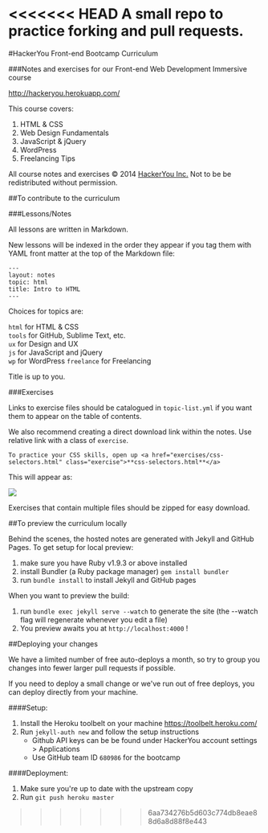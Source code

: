 <<<<<<< HEAD
A small repo to practice forking and pull requests.
=======
#HackerYou Front-end Bootcamp Curriculum

###Notes and exercises for our Front-end Web Development Immersive course

http://hackeryou.herokuapp.com/

This course covers:

1. HTML & CSS
2. Web Design Fundamentals
3. JavaScript & jQuery
4. WordPress
5. Freelancing Tips

All course notes and exercises &copy; 2014 [HackerYou Inc.](http://hackeryou.com) Not to be be redistributed without permission.


##To contribute to the curriculum

###Lessons/Notes

All lessons are written in Markdown.

New lessons will be indexed in the order they appear if you tag them with YAML front matter at the top of the Markdown file:

```
---
layout: notes
topic: html
title: Intro to HTML
---
```

Choices for topics are:

`html` for HTML & CSS  
`tools` for GitHub, Sublime Text, etc.   
`ux` for Design and UX  
`js` for JavaScript and jQuery  
`wp` for WordPress
`freelance` for Freelancing

Title is up to you.

###Exercises

Links to exercise files should be catalogued in `topic-list.yml` if you want them to appear on the table of contents.  

We also recommend creating a direct download link within the notes. Use relative link with a class of `exercise`.

```
To practice your CSS skills, open up <a href="exercises/css-selectors.html" class="exercise">**css-selectors.html**</a>
```
This will appear as: 

![](http://cl.ly/image/2u2A2F1C2O2Y/Screen%20Shot%202014-04-30%20at%2010.23.17%20AM.png)

Exercises that contain multiple files should be zipped for easy download.

##To preview the curriculum locally

Behind the scenes, the hosted notes are generated with Jekyll and GitHub Pages. To get setup for local preview:

1. make sure you have Ruby v1.9.3 or above installed
2. install Bundler (a Ruby package manager) `gem install bundler`
3. run `bundle install` to install Jekyll and GitHub pages

When you want to preview the build:

1. run `bundle exec jekyll serve --watch` to generate the site (the --watch flag will regenerate whenever you edit a file)
2. You preview awaits you at `http://localhost:4000` !

##Deploying your changes

We have a limited number of free auto-deploys a month, so try to group you changes into fewer larger pull requests if possible.

If you need to deploy a small change or we've run out of free deploys, you can deploy directly from your machine.

####Setup:

1. Install the Heroku toolbelt on your machine <https://toolbelt.heroku.com/>
3. Run `jekyll-auth new` and follow the setup instructions
    * Github API keys can be be found under HackerYou account settings > Applications
    * Use GitHub team ID `680986` for the bootcamp

####Deployment:

1. Make sure you're up to date with the upstream copy
2. Run `git push heroku master`
>>>>>>> 6aa734276b5d603c774db8eae88d6a8d88f8e443
